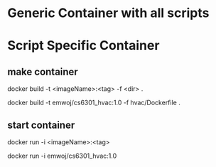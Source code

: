 # Generic Container with all scripts

# Script Specific Container
## make container 
docker build -t \<imageName\>:\<tag\> -f \<dir\> .

docker build -t emwoj/cs6301_hvac:1.0 -f hvac/Dockerfile .

## start container
docker run -i \<imageName\>:\<tag\>

docker run -i emwoj/cs6301_hvac:1.0

